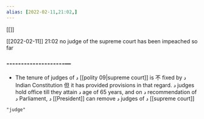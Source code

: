 ```yaml
---
alias: [2022-02-11,21:02,]
---
```

[[]]

[[2022-02-11]] 21:02
no judge of the supreme court has been impeached so far
### --------------------—
- The tenure of judges of د [[polity 09|supreme court]] is 不  fixed by د Indian Constitution  但  it has provided provisions in that regard. د judges hold office till they attain د age of 65 years, and on د recommendation of د Parliament, د [[President]] can remove د judges of د [[supreme court]]
```query 2022-02-11 21:04
"judge"
```